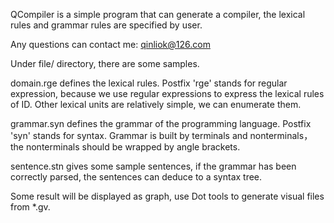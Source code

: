 
QCompiler is a simple program that can generate a compiler, the lexical rules and grammar rules are specified by user.

Any questions can contact me: qinliok@126.com

Under file/ directory, there are some samples.

domain.rge defines the lexical rules. Postfix 'rge' stands for regular expression, because we use regular expressions
to express the lexical rules of ID. Other lexical units are relatively simple, we can enumerate them.

grammar.syn defines the grammar of the programming language. Postfix 'syn' stands for syntax. Grammar is built by 
terminals and nonterminals，the nonterminals should be wrapped by angle brackets.

sentence.stn gives some sample sentences, if the grammar has been correctly parsed, the sentences can deduce to a 
syntax tree.

Some result will be displayed as graph, use Dot tools to generate visual files from *.gv.